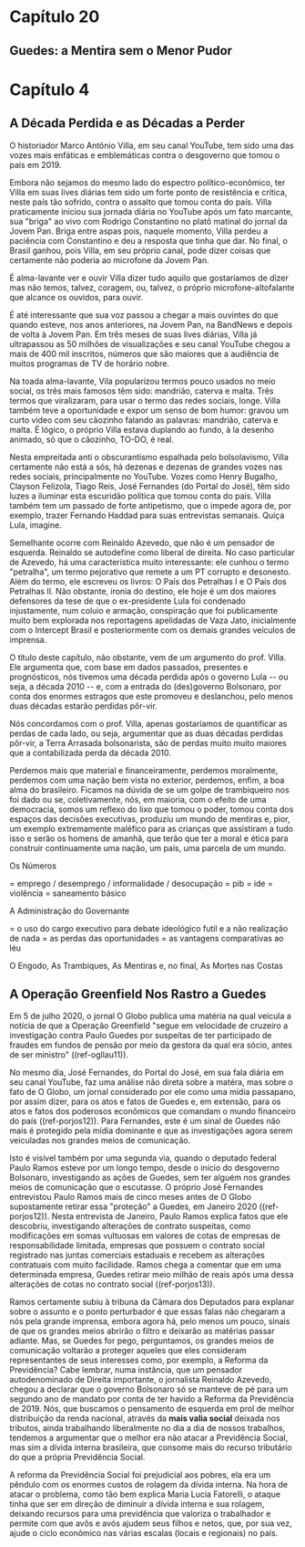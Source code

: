 # Capítulo 20
## Guedes: a Mentira sem o Menor Pudor

# Capítulo 4
## A Década Perdida e as Décadas a Perder

O historiador Marco Antônio Villa, em seu canal YouTube, tem sido uma das vozes mais enfáticas e emblemáticas contra o desgoverno que tomou o país em 2019.

Embora não sejamos do mesmo lado do espectro político-econômico, ter Villa em suas lives diárias tem sido um forte ponto de resistência e crítica, neste país tão sofrido, contra o assalto que tomou conta do país. Villa praticamente iniciou sua jornada diária no YouTube após um fato marcante, sua "briga" ao vivo com Rodrigo Constantino no platô matinal do jornal da Jovem Pan. Briga entre aspas pois, naquele momento, Villa perdeu a paciência com Constantino e deu a resposta que tinha que dar. No final, o Brasil ganhou, pois Villa, em seu próprio canal, pode dizer coisas que certamente não poderia ao microfone da Jovem Pan.

É alma-lavante ver e ouvir Villa dizer tudo aquilo que gostaríamos de dizer mas não temos, talvez, coragem, ou, talvez, o próprio microfone-altofalante que alcance os ouvidos, para ouvir.

É até interessante que sua voz passou a chegar a mais ouvintes do que quando esteve, nos anos anteriores, na Jovem Pan, na BandNews e depois de volta à Jovem Pan. Em três meses de suas lives diárias, Villa já ultrapassou as 50 milhões de visualizações e seu canal YouTube chegou a mais de 400 mil inscritos, números que são maiores que a audiência de muitos programas de TV de horário nobre.

Na toada alma-lavante, Vila popularizou termos pouco usados no meio social, os três mais famosos têm sido: mandrião, caterva e malta.  Três termos que viralizaram, para usar o termo das redes sociais, longe. Villa também teve a oportunidade e expor um senso de bom humor: gravou um curto video com seu cãozinho falando as palavras: mandrião, caterva e malta. É lógico, o próprio Villa estava duplando ao fundo, à la desenho animado, só que o cãozinho, TO-DO, é real.

Nesta empreitada anti o obscurantismo espalhada pelo bolsolavismo, Villa certamente não está a sós, há dezenas e dezenas de grandes vozes nas redes sociais, principalmente no YouTube. Vozes como Henry Bugalho, Clayson Felizola, Tiago Reis, José Fernandes (do Portal do José), têm sido luzes a iluminar esta escuridão política que tomou conta do país.  Villa também tem um passado de forte antipetismo, que o impede agora de, por exemplo, trazer Fernando Haddad para suas entrevistas semanais.  Quiça Lula, imagine.  

Semelhante ocorre com Reinaldo Azevedo, que não é um pensador de esquerda. Reinaldo se autodefine como liberal de direita. No caso particular de Azevedo, há uma característica muito interessante: ele cunhou o termo "petralha", um termo pejorativo que remete a um PT corrupto e desonesto.  Além do termo, ele escreveu os livros: O País dos Petralhas I e O País dos Petralhas II. Não obstante, ironia do destino, ele hoje é um dos maiores defensores da tese de que o ex-presidente Lula foi condenado injustamente, num coluio e armação, conspiração que foi publicamente muito bem explorada nos reportagens apelidadas de Vaza Jato, inicialmente com o Intercept Brasil e posteriormente com os demais grandes veículos de imprensa.

O título deste capítulo, não obstante, vem de um argumento do prof. Villa.  Ele argumenta que, com base em dados passados, presentes e prognósticos, nós tivemos uma década perdida após o governo Lula -- ou seja, a década 2010 -- e, com a entrada do (des)governo Bolsonaro, por conta dos enormes estragos que este promoveu e deslanchou, pelo menos duas décadas estarão perdidas pôr-vir.

Nós concordamos com o prof. Villa, apenas gostaríamos de quantificar as perdas de cada lado, ou seja, argumentar que as duas décadas perdidas pôr-vir, a Terra Arrasada bolsonarista, são de perdas muito muito maiores que a contabilizada perda da década 2010.

Perdemos mais que material e financeiramente, perdemos moralmente, perdemos com uma nação bem vista no exterior, perdemos, enfim, a boa alma do brasileiro. Ficamos na dúvida de se um golpe de trambiqueiro nos foi dado ou se, coletivamente, nós, em maioria, com o efeito de uma democracia, somos um reflexo do lixo que tomou o poder, tomou conta dos espaços das decisões executivas, produziu um mundo de mentiras e, pior, um exemplo extremamente maléfico para as crianças que assistiram a tudo isso e serão os homens de amanhã, que terão que ter a moral e ética para construir continuamente uma nação, um país, uma parcela de um mundo.

Os Números

= emprego / desemprego / informalidade / desocupação
= pib
= ide
= violência
= saneamento básico

A Administração do Governante

= o uso do cargo executivo para debate ideológico futil e a não realização de nada
= as perdas das oportunidades
= as vantagens comparativas ao léu

O Engodo, As Trambiques, As Mentiras e, no final, As Mortes nas Costas


## A Operação Greenfield Nos Rastro a Guedes

Em 5 de julho 2020, o jornal O Globo publica uma matéria na qual veicula a notícia de que a Operação Greenfield "segue em velocidade de cruzeiro a investigação contra Paulo Guedes por suspeitas de ter participado de fraudes em fundos de pensão por meio da gestora da qual era sócio, antes de ser ministro" ((ref-ogllau11)).

No mesmo dia, José Fernandes, do Portal do José, em sua fala diária em seu canal YouTube, faz uma análise não direta sobre a matéra, mas sobre o fato de O Globo, um jornal considerado por ele como uma mídia passapano, por assim dizer, para os atos e fatos de Guedes e, em extensão, para os atos e fatos dos poderosos econômicos que comandam o mundo financeiro do país ((ref-porjos12)). Para Fernandes, este é um sinal de Guedes não mais é protegido pela mídia dominante e que as investigações agora serem veiculadas nos grandes meios de comunicação.

Isto é visível também por uma segunda via, quando o deputado federal Paulo Ramos esteve por um longo tempo, desde o início do desgoverno Bolsonaro, investigando as ações de Guedes, sem ter alguém nos grandes meios de comunicação que o escutasse.  O próprio José Fernandes entrevistou Paulo Ramos mais de cinco meses antes de O Globo supostamente retirar essa "proteção" a Guedes, em Janeiro 2020 ((ref-porjos12)). Nesta entrevista de Janeiro, Paulo Ramos explica fatos que ele descobriu, investigando alterações de contrato suspeitas, como modificações em somas vultuosas em valores de cotas de empresas de responsabilidade limitada, empresas que possuem o contrato social registrado nas juntas comerciais estaduais e recebem as alterações contratuais com muito facilidade.  Ramos chega a comentar que em uma determinada empresa, Guedes retirar meio milhão de reais após uma dessa alterações de cotas no contrato social ((ref-porjos13)).

Ramos certamente subiu à tribuna da Câmara dos Deputados para explanar sobre o assunto e o ponto perturbador é que essas falas não chegaram a nós pela grande imprensa, embora agora há, pelo menos um pouco, sinais de que os grandes meios abrirão o filtro e deixarão as matérias passar adiante. Mas, se Guedes for pego, perguntamos, os grandes meios de comunicação voltarão a proteger aqueles que eles consideram representantes de seus interesses como, por exemplo, a Reforma da Previdência? Cabe lembrar, numa instância, que um pensador autodenominado de Direita importante, o jornalista Reinaldo Azevedo, chegou a declarar que o governo Bolsonaro só se manteve de pé para um segundo ano de mandato por conta de ter havido a Reforma da Previdência de 2019.  Nós, que buscamos o pensamento de esquerda em prol de melhor distribuição da renda nacional, através da **mais valia social** deixada nos tributos, ainda trabalhando liberalmente no dia a dia de nossos trabalhos, tendemos a argumentar que o melhor era não atacar a Previdência Social, mas sim a dívida interna brasileira, que consome mais do recurso tributário do que a própria Previdência Social.

A reforma da Previdência Social foi prejudicial aos pobres, ela era um pêndulo com os enormes custos de rolagem da dívida interna. Na hora de atacar o problema, como tão bem explica Maria Lucia Fatorelli, o ataque tinha que ser em direção de diminuir a dívida interna e sua rolagem, deixando recursos para uma previdência que valoriza o trabalhador e permite com que avôs e avós ajudem seus filhos e netos, que, por sua vez, ajude o ciclo econômico nas várias escalas (locais e regionais) no país.


